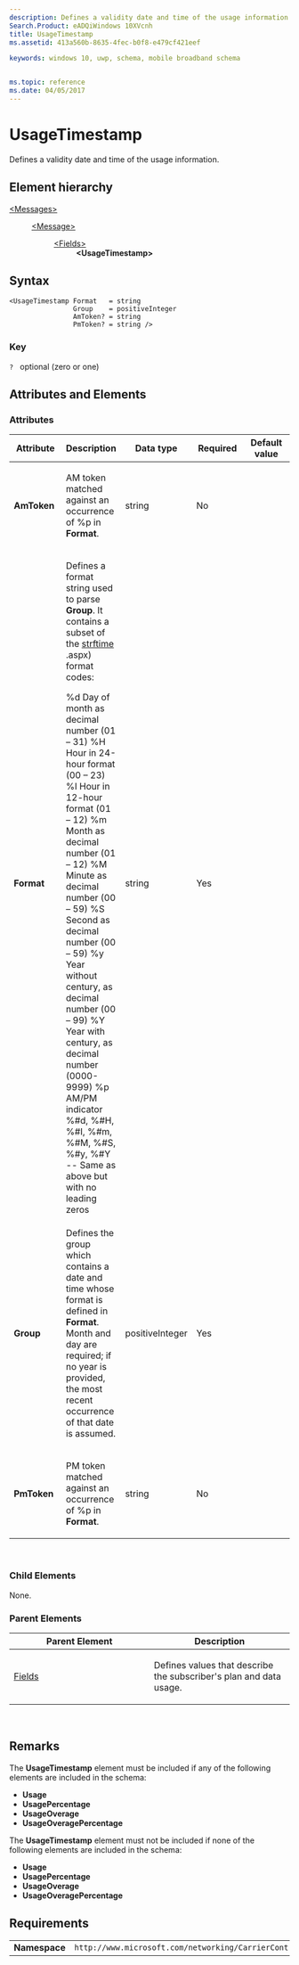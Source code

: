```yaml
---
description: Defines a validity date and time of the usage information
Search.Product: eADQiWindows 10XVcnh
title: UsageTimestamp
ms.assetid: 413a560b-8635-4fec-b0f8-e479cf421eef

keywords: windows 10, uwp, schema, mobile broadband schema


ms.topic: reference
ms.date: 04/05/2017
---
```


# UsageTimestamp


Defines a validity date and time of the usage information.

## Element hierarchy

<dl>
<dt><a href="element-messages.md">&lt;Messages&gt;</a></dt>
<dd>
<dl>
<dt><a href="element-message.md">&lt;Message&gt;</a></dt>
<dd>
<dl>
<dt><a href="element-fields.md">&lt;Fields&gt;</a></dt>
<dd><b>&lt;UsageTimestamp&gt;</b></dd>
</dl>
</dd>
</dl>
</dd>
</dl>

## Syntax

``` syntax
<UsageTimestamp Format   = string
                Group    = positiveInteger
                AmToken? = string
                PmToken? = string />
```

### Key

`?`   optional (zero or one)

## Attributes and Elements


### Attributes

<table>
<colgroup>
<col width="20%" />
<col width="20%" />
<col width="20%" />
<col width="20%" />
<col width="20%" />
</colgroup>
<thead>
<tr class="header">
<th>Attribute</th>
<th>Description</th>
<th>Data type</th>
<th>Required</th>
<th>Default value</th>
</tr>
</thead>
<tbody>
<tr class="odd">
<td><strong>AmToken</strong></td>
<td><p>AM token matched against an occurrence of %p in <strong>Format</strong>.</p></td>
<td>string</td>
<td>No</td>
<td></td>
</tr>
<tr class="even">
<td><strong>Format</strong></td>
<td><p>Defines a format string used to parse <strong>Group</strong>. It contains a subset of the <a href="https://msdn.microsoft.com/library/fe06s4ak(VS.71">strftime</a> .aspx) format codes:</p>
%d Day of month as decimal number (01 – 31)
%H Hour in 24-hour format (00 – 23)
%I Hour in 12-hour format (01 – 12)
%m Month as decimal number (01 – 12)
%M Minute as decimal number (00 – 59)
%S Second as decimal number (00 – 59)
%y Year without century, as decimal number (00 – 99)
%Y Year with century, as decimal number (0000-9999)
%p AM/PM indicator
%#d, %#H, %#I, %#m, %#M, %#S, %#y, %#Y -- Same as above but with no leading zeros</td>
<td>string</td>
<td>Yes</td>
<td></td>
</tr>
<tr class="odd">
<td><strong>Group</strong></td>
<td><p>Defines the group which contains a date and time whose format is defined in <strong>Format</strong>. Month and day are required; if no year is provided, the most recent occurrence of that date is assumed.</p></td>
<td>positiveInteger</td>
<td>Yes</td>
<td></td>
</tr>
<tr class="even">
<td><strong>PmToken</strong></td>
<td><p>PM token matched against an occurrence of %p in <strong>Format</strong>.</p></td>
<td>string</td>
<td>No</td>
<td></td>
</tr>
</tbody>
</table>

 

### Child Elements

None.

### Parent Elements

<table>
<colgroup>
<col width="50%" />
<col width="50%" />
</colgroup>
<thead>
<tr class="header">
<th>Parent Element</th>
<th>Description</th>
</tr>
</thead>
<tbody>
<tr class="odd">
<td><a href="element-fields.md">Fields</a> </td>
<td><p>Defines values that describe the subscriber's plan and data usage.</p></td>
</tr>
</tbody>
</table>

 

## Remarks

The **UsageTimestamp** element must be included if any of the following elements are included in the schema:

-   **Usage**
-   **UsagePercentage**
-   **UsageOverage**
-   **UsageOveragePercentage**

The **UsageTimestamp** element must not be included if none of the following elements are included in the schema:

-   **Usage**
-   **UsagePercentage**
-   **UsageOverage**
-   **UsageOveragePercentage**

## Requirements

|          |         |
|----------|--------------|
| **Namespace** | `http://www.microsoft.com/networking/CarrierControl/WWAN/v1` |

 

 



